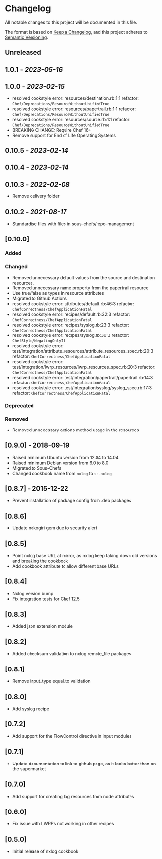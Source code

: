 # Changelog

All notable changes to this project will be documented in this file.

The format is based on [Keep a Changelog](https://keepachangelog.com/en/1.0.0/),
and this project adheres to [Semantic Versioning](https://semver.org/spec/v2.0.0.html).

## Unreleased

## 1.0.1 - *2023-05-16*

## 1.0.0 - *2023-02-15*

- resolved cookstyle error: resources/destination.rb:1:1 refactor: `Chef/Deprecations/ResourceWithoutUnifiedTrue`
- resolved cookstyle error: resources/papertrail.rb:1:1 refactor: `Chef/Deprecations/ResourceWithoutUnifiedTrue`
- resolved cookstyle error: resources/source.rb:1:1 refactor: `Chef/Deprecations/ResourceWithoutUnifiedTrue`
- BREAKING CHANGE: Require Chef 16+
- Remove support for End of Life Operating Systems

## 0.10.5 - *2023-02-14*

## 0.10.4 - *2023-02-14*

## 0.10.3 - *2022-02-08*

- Remove delivery folder

## 0.10.2 - *2021-08-17*

- Standardise files with files in sous-chefs/repo-management

## [0.10.0]

### Added

### Changed

- Removed unnecessary default values from the source and destination resources.
- Removed unnecessary name property from the papertrail resource
- Use true/false as types in resource attributes
- Migrated to Github Actions
- resolved cookstyle error: attributes/default.rb:46:3 refactor: `ChefCorrectness/ChefApplicationFatal`
- resolved cookstyle error: recipes/default.rb:32:3 refactor: `ChefCorrectness/ChefApplicationFatal`
- resolved cookstyle error: recipes/syslog.rb:23:3 refactor: `ChefCorrectness/ChefApplicationFatal`
- resolved cookstyle error: recipes/syslog.rb:30:3 refactor: `ChefStyle/NegatingOnlyIf`
- resolved cookstyle error: test/integration/attribute_resources/attribute_resources_spec.rb:20:3 refactor: `ChefCorrectness/ChefApplicationFatal`
- resolved cookstyle error: test/integration/lwrp_resources/lwrp_resources_spec.rb:20:3 refactor: `ChefCorrectness/ChefApplicationFatal`
- resolved cookstyle error: test/integration/papertrail/papertrail.rb:14:3 refactor: `ChefCorrectness/ChefApplicationFatal`
- resolved cookstyle error: test/integration/syslog/syslog_spec.rb:17:3 refactor: `ChefCorrectness/ChefApplicationFatal`

### Deprecated

### Removed

- Removed unnecessary actions method usage in the resources

## [0.9.0] - 2018-09-19

- Raised minimum Ubuntu version from 12.04 to 14.04
- Raised minimum Debian version from 6.0 to 8.0
- Migrated to Sous-Chefs
- Changed cookbook name from `nxlog` to `sc-nxlog`

## [0.8.7] - 2015-12-22

- Prevent installation of package config from .deb packages

## [0.8.6]

- Update nokogiri gem due to security alert

## [0.8.5]

- Point nxlog base URL at mirror, as nxlog keep taking down old versions and breaking the cookbook
- Add cookbook attribute to allow different base URLs

## [0.8.4]

- Nxlog version bump
- Fix integration tests for Chef 12.5

## [0.8.3]

- Added json extension module

## [0.8.2]

- Added checksum validation to nxlog remote_file packages

## [0.8.1]

- Remove input_type equal_to validation

## [0.8.0]

- Add syslog recipe

## [0.7.2]

- Add support for the FlowControl directive in input modules

## [0.7.1]

- Update documentation to link to github page, as it looks better than on the supermarket

## [0.7.0]

- Add support for creating log resources from node attributes

## [0.6.0]

- Fix issue with LWRPs not working in other recipes

## [0.5.0]

- Initial release of nxlog cookbook
